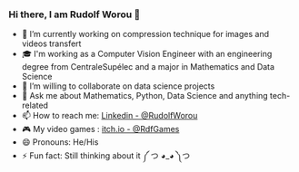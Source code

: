 ### Hi there, I am Rudolf Worou 👋

<!--
**RudolfWorou/RudolfWorou** is a ✨ _special_ ✨ repository because its `README.md` (this file) appears on your GitHub profile.
-->

- 🔭 I’m currently working on compression technique for images and videos transfert
- 🎓 I'm working as a Computer Vision Engineer with an engineering degree from CentraleSupélec and a major in Mathematics and Data Science
- 👯 I’m willing to collaborate on data science projects
- 💬 Ask me about Mathematics, Python, Data Science and anything tech-related 
- 📫 How to reach me: [Linkedin - @RudolfWorou](https://www.linkedin.com/in/rudolf-worou-47a42719a/)
- 🎮 My video games : [itch.io - @RdfGames](https://rdfgames.itch.io/)
- 😄 Pronouns: He/His
- ⚡ Fun fact: Still thinking about it ༼ つ ◕_◕ ༽つ


